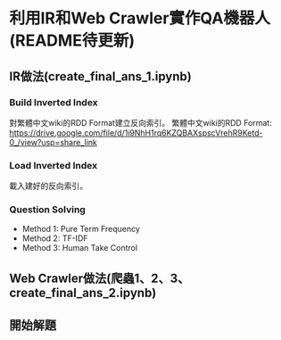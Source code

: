 # 利用IR和Web Crawler實作QA機器人 (README待更新)

## IR做法(create_final_ans_1.ipynb)

### Build Inverted Index
對繁體中文wiki的RDD Format建立反向索引。
繁體中文wiki的RDD Format: <a>https://drive.google.com/file/d/1i9NhH1rq6KZQBAXspscVrehR9Ketd-0_/view?usp=share_link</a>

### Load Inverted Index
載入建好的反向索引。

### Question Solving

- Method 1: Pure Term Frequency
- Method 2: TF-IDF
- Method 3: Human Take Control

## Web Crawler做法(爬蟲1、2、3、create_final_ans_2.ipynb)

## 開始解題
